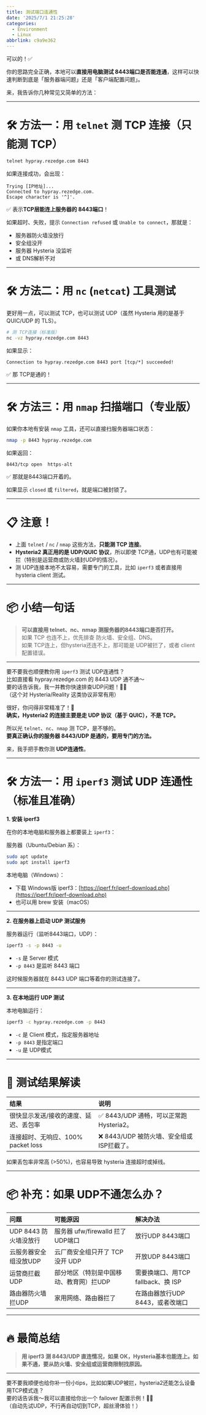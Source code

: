 ```yaml
---
title: 测试端口连通性
date: '2025/7/1 21:25:28'
categories:
  - Environment
  - Linux
abbrlink: c9a9e362
---
```

可以的！✅

你的思路完全正确，本地可以**直接用电脑测试 8443端口是否能连通**，这样可以快速判断到底是「服务器端问题」还是「客户端配置问题」。

来，我告诉你几种常见又简单的方法：

---

# 🛠 方法一：用 `telnet` 测 TCP 连接（只能测 TCP）

```bash
telnet hypray.rezedge.com 8443
```

如果连接成功，会出现：

```
Trying [IP地址]...
Connected to hypray.rezedge.com.
Escape character is '^]'.
```
✅ 表示**TCP层能连上服务器的 8443端口**！

如果超时、失败，提示 `Connection refused` 或 `Unable to connect`，那就是：
- 服务器防火墙没放行
- 安全组没开
- 服务器 Hysteria 没监听
- 或 DNS解析不对

---

# 🛠 方法二：用 `nc` (`netcat`) 工具测试

更好用一点，可以测试 TCP，也可以测试 UDP（虽然 Hysteria 用的是基于 QUIC/UDP 的 TLS）。

```bash
# 测 TCP连接（标准版）
nc -vz hypray.rezedge.com 8443
```

如果显示：

```
Connection to hypray.rezedge.com 8443 port [tcp/*] succeeded!
```
✅ 那 TCP是通的！

---

# 🛠 方法三：用 `nmap` 扫描端口（专业版）

如果你本地有安装 `nmap` 工具，还可以直接扫服务器端口状态：

```bash
nmap -p 8443 hypray.rezedge.com
```

如果返回：

```
8443/tcp open  https-alt
```
✅ 那就是8443端口开着的。

如果显示 `closed` 或 `filtered`，就是端口被封锁了。

---

# 📋 注意！

- 上面 `telnet` / `nc` / `nmap` 这些方法，**只能测 TCP 连接**。
- **Hysteria2 真正用的是 UDP/QUIC 协议**，所以即使 TCP通，UDP也有可能被拦（特别是运营商或防火墙封UDP的情况）。
- 测 UDP连接本地不太容易，需要专门的工具，比如 `iperf3` 或者直接用 hysteria client 测试。

---

# 📦 小结一句话

> **可以直接用 telnet、nc、nmap 测服务器的8443端口是否打开。**  
> 如果 TCP 也连不上，优先排查 防火墙、安全组、DNS。  
> 如果 TCP连上，但hysteria还连不上，那可能是 UDP被拦了，或者 client 配置错误。

---

要不要我也顺便教你用 `iperf3` 测试 UDP连通性？  
比如直接看 hypray.rezedge.com 的 8443 UDP 通不通～  
要的话告诉我，我一并教你快速排查UDP问题！🚀✨  
（这个对 Hysteria/Reality 这类协议非常有用）


很好，你问得非常精准了！🌟  
**确实，Hysteria2 的连接主要是走 UDP 协议（基于 QUIC），不是 TCP。**

所以光 `telnet`、`nc`、`nmap` 测 TCP，是不够的。  
**要真正确认你的服务器 8443/UDP 是通的，要用专门的方法。**

来，我手把手教你测 **UDP连通性**。

---

# 🛠 方法一：用 `iperf3` 测试 UDP 连通性（标准且准确）

**1. 安装 iperf3**

在你的本地电脑和服务器上都要装上 `iperf3`：

服务器（Ubuntu/Debian 系）：

```bash
sudo apt update
sudo apt install iperf3
```

本地电脑（Windows）：
- 下载 Windows版 iperf3：[https://iperf.fr/iperf-download.php](https://iperf.fr/iperf-download.php)
- 也可以用 brew 安装（macOS）

---

**2. 在服务器上启动 UDP 测试服务**

服务器运行（监听8443端口，UDP）：

```bash
iperf3 -s -p 8443 -u
```
- `-s` 是 Server 模式
- `-p 8443` 是监听 8443 端口
<!-- - `-u` 是启用 UDP 模式 # 并不需要-->

这时候服务器就在 8443 UDP 端口等着你的测试连接了。

---

**3. 在本地运行 UDP 测试**

本地电脑运行：

```bash
iperf3 -c hypray.rezedge.com -p 8443
```

- `-c` 是 Client 模式，指定服务器地址
- `-p 8443` 是指定端口
- `-u` 是 UDP模式

---

# 🎯 测试结果解读

| 结果 | 说明 |
|:---|:---|
| 很快显示发送/接收的速度、延迟、丢包率 | ✅ 8443/UDP 通畅，可以正常跑 Hysteria2。 |
| 连接超时、无响应、100% packet loss | ❌ 8443/UDP 被防火墙、安全组或ISP拦截了。 |

如果丢包率非常高 (>50%)，也容易导致 hysteria 连接超时或掉线。

---

# 📦 补充：如果 UDP不通怎么办？

| 问题 | 可能原因 | 解决办法 |
|:---|:---|:---|
| UDP 8443 防火墙没放行 | 服务器 ufw/firewalld 拦了 UDP端口 | 放行UDP 8443端口 |
| 云服务器安全组没放UDP | 云厂商安全组只开了 TCP没开 UDP | 开放UDP 8443端口 |
| 运营商拦截UDP | 部分地区（特别是中国移动、教育网）拦UDP | 需要换端口、用TCP fallback、换 ISP |
| 路由器防火墙拦UDP | 家用网络、路由器拦了 | 在路由器放行UDP 8443，或者改端口 |

---

# 🔥 最简总结

> **用 iperf3 测 8443/UDP 直连情况，如果 OK，Hysteria基本也能连上。如果不通，要从防火墙、安全组或运营商限制找原因。**

---

要不要我顺便也给你补一份小tips，比如如果UDP被拦，hysteria2还能怎么设备用TCP模式连？  
要的话告诉我～我可以直接给你出一个 failover 配置示例！🚀✨  
（自动先试UDP，不行再自动切到TCP，超丝滑体验！）
